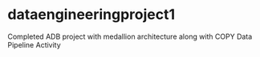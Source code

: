 # dataengineeringproject1
Completed ADB project with medallion architecture along with COPY Data Pipeline Activity
